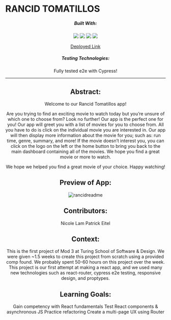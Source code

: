 # RANCID TOMATILLOS
<div align="center">
  
##### Built With:
  <img src="https://img.shields.io/badge/JavaScript-323330?style=for-the-badge&logo=javascript&logoColor=F7DF1E" /> <img src="https://img.shields.io/badge/CSS3-1572B6?style=for-the-badge&logo=css3&logoColor=white" /> <img src="https://img.shields.io/badge/HTML5-E34F26?style=for-the-badge&logo=html5&logoColor=white" />
 <img src="https://shields.io/badge/react-black?logo=react&style=for-the-badge" />


[Deployed Link](https://rotten-tomatillos-eta.vercel.app/)

##### Testing Technologies:
Fully tested e2e with Cypress!

  -----
## Abstract:
Welcome to our Rancid Tomatillos app! 

Are you trying to find an exciting movie to watch today but you’re unsure of which one to choose from? Look no further! Our app is the perfect one for you! Our app will greet you with a list of movies for you to choose from. All you have to do is click on the individual movie you are interested in. Our app will then display more information about the movie for you; such as: run time, genre, summary, and more! If the movie doesn’t interest you, you can click on the logo on the left or the home button to bring you back to the main dashboard containing all of the movies. We hope you find a great movie or more to watch. 

We hope we helped you find a great movie of your choice. Happy watching! 

## Preview of App:
![rancidreadme](https://github.com/pitter3/RottenTomatillos/assets/134596035/5a299933-9893-4cbc-b3ba-529656b77527)


## Contributors:
Nicole Lam
Patrick Eitel

## Context:
This is the first project of Mod 3 at Turing School of Software & Design. We were given ~1.5 weeks to create this project from scratch using a provided comp found. We probably spent 50-60 hours on this project over the week. This project is our first attempt at making a react app, and we used many new technologies such as react-router, cypress e2e testing, responsive design, and proptypes.

## Learning Goals:
Gain competency with React fundamentals
Test React components & asynchronous JS
Practice refactoring
Create a multi-page UX using Router

